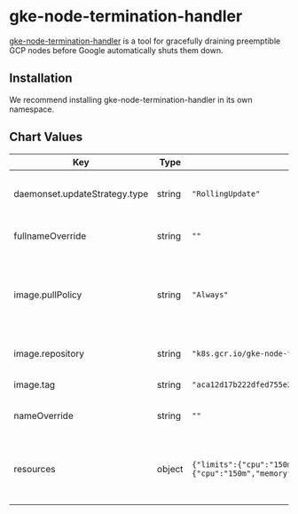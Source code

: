 # gke-node-termination-handler

[gke-node-termination-handler](https://github.com/GoogleCloudPlatform/k8s-node-termination-handler)
is a tool for gracefully draining preemptible GCP nodes before Google automatically shuts them down.

## Installation
We recommend installing gke-node-termination-handler in its own namespace.

## Chart Values

| Key | Type | Default | Description |
|-----|------|---------|-------------|
| daemonset.updateStrategy.type | string | `"RollingUpdate"` | The daemonset update strategy |
| fullnameOverride | string | `""` | A template override for fullname |
| image.pullPolicy | string | `"Always"` | The image pull policy. We recommend not changing this |
| image.repository | string | `"k8s.gcr.io/gke-node-termination-handler@sha256"` | The image repository to pull from |
| image.tag | string | `"aca12d17b222dfed755e28a44d92721e477915fb73211d0a0f8925a1fa847cca"` | The image tag to use |
| nameOverride | string | `""` | A template override for name |
| resources | object | `{"limits":{"cpu":"150m","memory":"30Mi"},"requests":{"cpu":"150m","memory":"30Mi"}}` | A resource limit and requess block for the daemonset |
